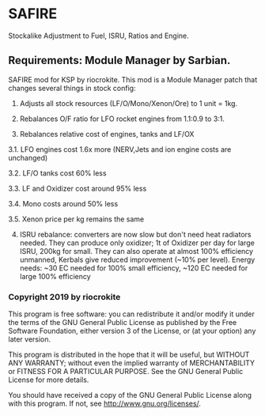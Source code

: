 # SAFIRE
Stockalike Adjustment to Fuel, ISRU, Ratios and Engine.

## Requirements: Module Manager by Sarbian.

SAFIRE mod for KSP by riocrokite. This mod is a Module Manager patch that changes several things in stock config:

1. Adjusts all stock resources (LF/O/Mono/Xenon/Ore) to 1 unit = 1kg.

2. Rebalances O/F ratio for LFO rocket engines from 1.1:0.9 to 3:1.

3. Rebalances relative cost of engines, tanks and LF/OX

3.1. LFO engines cost 1.6x more (NERV,Jets and ion engine costs are unchanged)

3.2. LF/O tanks cost 60% less

3.3. LF and Oxidizer cost around 95% less

3.4. Mono costs around 50% less

3.5. Xenon price per kg remains the same

4. ISRU rebalance: converters are now slow but don't need heat radiators needed. They can produce only oxidizer; 1t of Oxidizer per day for large ISRU, 200kg for small. They can also operate at almost 100% efficiency unmanned, Kerbals give reduced improvement (~10% per level). Energy needs: ~30 EC needed for 100% small efficiency, ~120 EC needed for large 100% efficiency

### Copyright 2019 by riocrokite

This program is free software: you can redistribute it and/or modify it under the terms of the GNU General Public License as published by the Free Software Foundation, either version 3 of the License, or (at your option) any later version.

This program is distributed in the hope that it will be useful, but WITHOUT ANY WARRANTY; without even the implied warranty of MERCHANTABILITY or FITNESS FOR A PARTICULAR PURPOSE.  See the GNU General Public License for more details.

You should have received a copy of the GNU General Public License along with this program.  If not, see <http://www.gnu.org/licenses/>.
